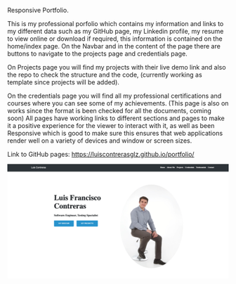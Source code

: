 Responsive Portfolio.

This is my professional porfolio which contains my information and links to my different data such as my GitHub page, my Linkedin profile, my resume to view online or download if required, this information is contained on the home/index page.
On the Navbar and in the content of the page there are buttons to navigate to the projects page and credentials page.

On Projects page you will find my projects with their live demo link and also the repo to check the structure and the code, (currently working as template since projects will be added).

On the credentials page you will find all my professional certifications and courses where you can see some of my achievements.
(This page is also on works since the format is been checked for all the documents, coming soon)
All pages have working links to different sections and pages to make it a positive experience for the viewer to interact with it, as well as been Responsive which is good to make sure this ensures that web applications render well on a variety of devices and window or screen sizes.

Link to GitHub pages: https://luiscontrerasglz.github.io/portfolio/

![Screenshot Index](./img/capture.png)
